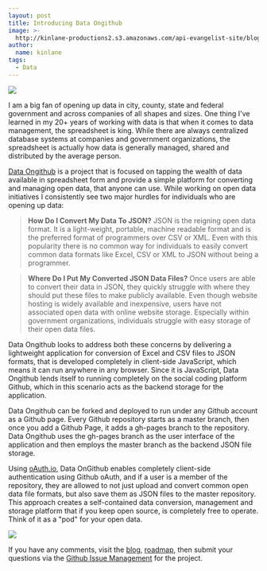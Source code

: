 ```yaml
---
layout: post
title: Introducing Data Ongithub
image: >-
  http://kinlane-productions2.s3.amazonaws.com/api-evangelist-site/blog/github-matrix.jpg
author:
  name: kinlane
tags:
  - Data
---
```

[![](https://s3.amazonaws.com/kinlane-productions2/github/github-matrix.jpg)](http://data.ongithub.com)

I am a big fan of opening up data in city, county, state and federal government and across companies of all shapes and sizes. One thing I've learned in my 20+ years of working with data is that when it comes to data management, the spreadsheet is king. While there are always centralized database systems at companies and government organizations, the spreadsheet is actually how data is generally managed, shared and distributed by the average person.

[Data Ongithub](http://data.ongithub.com) is a project that is focused on tapping the wealth of data available in spreadsheet form and provide a simple platform for converting and managing open data, that anyone can use. While working on open data initiatives I consistently see two major hurdles for individuals who are opening up data:

> **How Do I Convert My Data To JSON?** JSON is the reigning open data format. It is a light-weight, portable, machine readable format and is the preferred format of programmers over CSV or XML. Even with this popularity there is no common way for individuals to easily convert common data formats like Excel, CSV or XML to JSON without being a programmer.

> **Where Do I Put My Converted JSON Data Files?** Once users are able to convert their data in JSON, they quickly struggle with where they should put these files to make publicly available. Even though website hosting is widely available and inexpensive, users have not associated open data with online website storage. Especially within government organizations, individuals struggle with easy storage of their open data files.

Data Ongithub looks to address both these concerns by delivering a lightweight application for conversion of Excel and CSV files to JSON formats, that is developed completely in client-side JavaScript, which means it can run anywhere in any browser. Since it is JavaScript, Data Ongithub lends itself to running completely on the social coding platform Github, which in this scenario acts as the backend storage for the application.

Data Ongithub can be forked and deployed to run under any Github account as a Github page. Every Github repository starts as a master branch, then once you add a Github Page, it adds a gh-pages branch to the repository. Data Ongithub uses the gh-pages branch as the user interface of the application and then employs the master branch as the backend JSON file storage.

Using [oAuth.io](http://oauth.io "oauth.io"), Data OnGithub enables completely client-side authentication using Github oAuth, and if a user is a member of the repository, they are allowed to not just upload and convert common open data file formats, but also save them as JSON files to the master repository. This approach creates a self-contained data conversion, management and storage platform that if you keep open source, is completely free to operate. Think of it as a "pod" for your open data.

![](https://s3.amazonaws.com/kinlane-productions2/data-on-github/pod-container.png)

If you have any comments, visit the [blog](/blog/), [roadmap](/roadmap.html), then submit your questions via the [Github Issue Management](https://github.com/ongithub/data/issues) for the project.